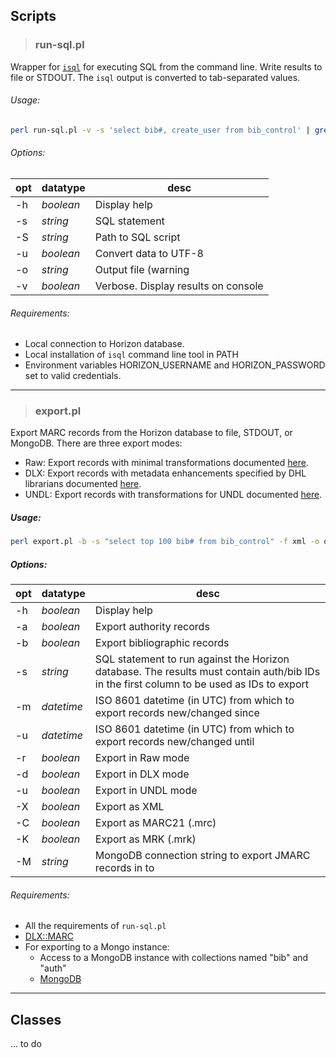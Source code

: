 
## Scripts

> ### run-sql.pl

Wrapper for [`isql`](http://infocenter.sybase.com/help/index.jsp?topic=/com.sybase.infocenter.dc35456.1570/html/ocspsunx/X33477.htm) for executing SQL from the command line. Write results to file or STDOUT. The `isql` output is converted to tab-separated values.  

###### Usage:

```bash
perl run-sql.pl -v -s 'select bib#, create_user from bib_control' | grep 'jbcat' 
```

###### Options:

| opt | datatype | desc |
|-----|----------|------|
| -h  | *boolean* | Display help
| -s | *string* | SQL statement
| -S | *string* | Path to SQL script
| -u | *boolean* | Convert data to UTF-8
| -o | *string* | Output file (warning| existing file will be overwrittern)
| -v | *boolean* | Verbose. Display results on console

###### Requirements:

* Local connection to Horizon database.
* Local installation of ```isql``` command line tool in PATH
* Environment variables HORIZON_USERNAME and HORIZON_PASSWORD set to valid credentials.

___

> ### export.pl

Export MARC records from the Horizon database to file, STDOUT, or MongoDB. There are three export modes:
* Raw: Export records with minimal transformations documented [here](). 
* DLX: Export records with metadata enhancements specified by DHL librarians documented [here]().
* UNDL: Export records with transformations for UNDL documented [here]().

##### Usage:

```bash
perl export.pl -b -s "select top 100 bib# from bib_control" -f xml -o output.xml
```

##### Options:

| opt | datatype | desc |
|-----|----------|------|
| -h | *boolean* | Display help
| -a | *boolean* | Export authority records
| -b | *boolean* | Export bibliographic records
| -s | *string* | SQL statement to run against the Horizon database. The results must contain auth/bib IDs in the first column to be used as IDs to export
| -m | *datetime* | ISO 8601 datetime (in UTC) from which to export records new/changed since
| -u | *datetime* | ISO 8601 datetime (in UTC) from which to export records new/changed until
| -r | *boolean* | Export in Raw mode
| -d | *boolean* | Export in DLX mode
| -u | *boolean* | Export in UNDL mode
| -X | *boolean* | Export as XML
| -C | *boolean* | Export as MARC21 (.mrc)
| -K | *boolean* | Export as MRK (.mrk)
| -M | *string* | MongoDB connection string to export JMARC records in to

###### Requirements:

* All the requirements of `run-sql.pl`
* [DLX::MARC]()
* For exporting to a Mongo instance:
  * Access to a MongoDB instance with collections named "bib" and "auth"
  * [MongoDB](https://metacpan.org/pod/MongoDB)


___





## Classes

... to do
